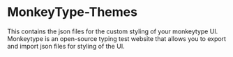 # MonkeyType-Themes
This contains the json files for the custom styling of your monkeytype UI. Monkeytype is an open-source typing test website that allows you to export and import json files for styling of the UI.
